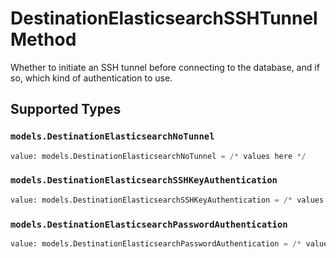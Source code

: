 # DestinationElasticsearchSSHTunnelMethod

Whether to initiate an SSH tunnel before connecting to the database, and if so, which kind of authentication to use.


## Supported Types

### `models.DestinationElasticsearchNoTunnel`

```python
value: models.DestinationElasticsearchNoTunnel = /* values here */
```

### `models.DestinationElasticsearchSSHKeyAuthentication`

```python
value: models.DestinationElasticsearchSSHKeyAuthentication = /* values here */
```

### `models.DestinationElasticsearchPasswordAuthentication`

```python
value: models.DestinationElasticsearchPasswordAuthentication = /* values here */
```

